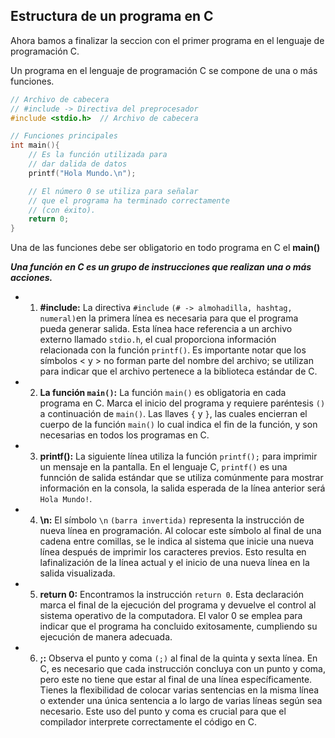 ## Estructura de un programa en C
Ahora bamos a finalizar la seccion con el primer programa en el lenguaje de programación C.

Un programa en el lenguaje de programación C se compone de una o más funciones.

~~~c
// Archivo de cabecera
// #include -> Directiva del preprocesador
#include <stdio.h>  // Archivo de cabecera

// Funciones principales
int main(){
    // Es la función utilizada para
    // dar dalida de datos
    printf("Hola Mundo.\n");

    // El número 0 se utiliza para señalar
    // que el programa ha terminado correctamente
    // (con éxito).
    return 0;
}
~~~

Una de las funciones debe ser obligatorio en todo programa en C el **main()**

***Una función en C es un grupo de instrucciones que realizan una o más acciones.***

- 1. **#include:** La directiva `#include` `(# -> almohadilla, hashtag, numeral)`en la primera línea es necesaria para que el programa pueda generar salida. Esta línea hace referencia a un archivo externo llamado `stdio.h`, el cual proporciona información relacionada con la función `printf()`. Es importante notar que los símbolos < y > no forman parte del nombre del archivo; se utilizan para indicar que el archivo pertenece a la biblioteca estándar de C.

- 2. **La función `main()`:** La función `main()` es obligatoria en cada programa en C. Marca el inicio del programa y requiere paréntesis `()` a continuación de `main()`. Las llaves `{` y `}`, las cuales encierran el cuerpo de la función `main()` lo cual indica el fin de la función, y son necesarias en todos los programas en C.

- 3. **printf():** La siguiente línea utiliza la función `printf();` para imprimir un mensaje en la pantalla. En el lenguaje C, `printf()` es una funnción de salida estándar que se utiliza comúnmente para mostrar información en la consola, la salida esperada de la línea anterior será `Hola Mundo!`.

- 4. **\n:** El símbolo `\n` `(barra invertida)` representa la instrucción de nueva línea en programación. Al colocar este símbolo al final de una cadena entre comillas, se le indica al sistema que inicie una nueva línea después de imprimir los caracteres previos. Esto resulta en lafinalización de la línea actual y el inicio de una nueva línea en la salida visualizada.

- 5. **return 0:**  Encontramos la instrucción `return 0`. Esta declaración marca el final de la ejecución del programa y devuelve el control al sistema operativo de la computadora. El valor 0 se emplea para indicar que el programa ha concluido exitosamente, cumpliendo su ejecución de manera adecuada.

- 6. **;:** Observa el punto y coma `(;)` al final de la quinta y sexta línea. En C, es necesario que cada instrucción concluya con un punto y coma, pero este no tiene que estar al final de una línea específicamente. Tienes la flexibilidad de colocar varias sentencias en la misma línea o extender una única sentencia a lo largo de varias líneas según sea necesario. Este uso del punto y coma es crucial para que el compilador interprete correctamente el código en C.